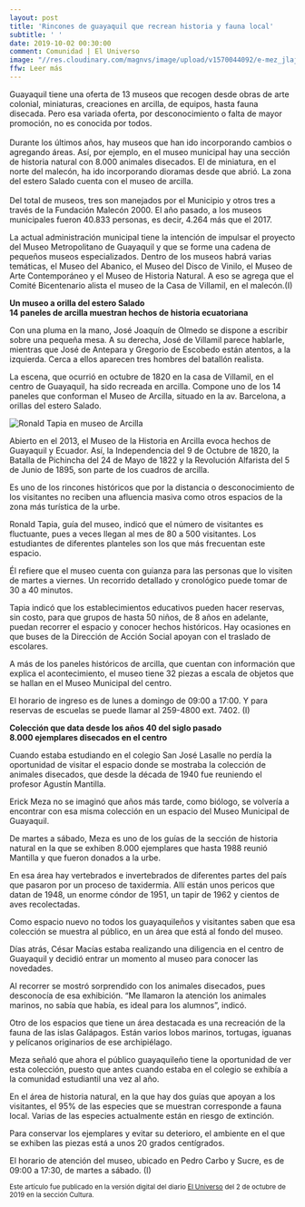 ```yaml
---
layout: post
title: 'Rincones de guayaquil que recrean historia y fauna local'
subtitle: ' '
date: 2019-10-02 00:30:00
comment: Comunidad | El Universo
image: "//res.cloudinary.com/magnvs/image/upload/v1570044092/e-mez_jlajrd.jpg"
ffw: Leer más
---
```

Guayaquil tiene una oferta de 13 museos que recogen desde obras de arte colonial, miniaturas, creaciones en arcilla, de equipos, hasta fauna disecada. Pero esa variada oferta, por desconocimiento o falta de mayor promoción, no es conocida por todos.<br/><br/>Durante los últimos años, hay museos que han ido incorporando cambios o agregando áreas. Así, por ejemplo, en el museo municipal hay una sección de historia natural con 8.000 animales disecados. El de miniatura, en el norte del malecón, ha ido incorporando dioramas desde que abrió. La zona del estero Salado cuenta con el museo de arcilla.<br/><br/>Del total de museos, tres son manejados por el Municipio y otros tres a través de la Fundación Malecón 2000. El año pasado, a los museos municipales fueron 40.833 personas, es decir, 4.264 más que el 2017.

La actual administración municipal tiene la intención de impulsar el proyecto del Museo Metropolitano de Guayaquil y que se forme una cadena de pequeños museos especializados. Dentro de los museos habrá varias temáticas, el Museo del Abanico, el Museo del Disco de Vinilo, el Museo de Arte Contemporáneo y el Museo de Historia Natural. A eso se agrega que el Comité Bicentenario alista el museo de la Casa de Villamil, en el malecón.(I)

**Un museo a orilla del estero Salado<br/>14 paneles  de arcilla  muestran hechos de  historia ecuatoriana**

Con una pluma en la mano, José Joaquín de Olmedo se dispone a escribir sobre una pequeña mesa. A su derecha, José de Villamil parece hablarle, mientras que  José de Antepara y Gregorio de Escobedo están atentos,  a la izquierda.  Cerca a ellos aparecen  tres hombres del batallón realista.

La escena, que  ocurrió  en octubre de 1820 en la casa de Villamil,  en el centro de Guayaquil, ha sido recreada en  arcilla. Compone  uno de los 14 paneles que conforman el Museo de Arcilla, situado en la av. Barcelona, a orillas del estero Salado.

![Ronald Tapia en museo de Arcilla](//www.eluniverso.com/sites/default/files/styles/powgallery_1280/public/fotos/2019/10/18555662.jpg)  

Abierto en el 2013, el Museo de la Historia en  Arcilla evoca hechos de Guayaquil y Ecuador. Así,  la Independencia del 9 de Octubre de 1820, la Batalla de Pichincha del 24 de Mayo de 1822 y la Revolución Alfarista del 5 de Junio de 1895, son parte de los cuadros de arcilla.

Es uno de los rincones históricos que por la distancia o desconocimiento de los visitantes  no reciben una afluencia masiva como otros espacios de la zona más turística de la urbe.    

Ronald Tapia, guía del museo, indicó que el número de visitantes es fluctuante, pues a veces llegan al mes de 80 a 500 visitantes. Los  estudiantes de diferentes planteles  son los que más frecuentan este espacio.

Él refiere que el museo cuenta con guianza para las personas que lo visiten de martes a viernes.    Un recorrido detallado y cronológico puede tomar de 30 a 40 minutos.

Tapia indicó que los establecimientos educativos pueden hacer reservas, sin costo, para que grupos de hasta 50 niños, de 8 años en adelante, puedan recorrer el espacio y conocer hechos históricos. Hay ocasiones en que buses de la Dirección de Acción Social apoyan con el traslado de escolares. 

A más de los paneles históricos de arcilla, que cuentan con información que explica el acontecimiento, el museo tiene  32 piezas a escala de objetos que se hallan en el Museo Municipal del centro.

El horario de ingreso  es de lunes a domingo de 09:00 a 17:00. Y para reservas de escuelas se puede llamar al  259-4800 ext. 7402. (I)  

**Colección que data desde los años 40 del siglo pasado<br />8.000 ejemplares disecados en el  centro** 

Cuando estaba estudiando en el colegio San José Lasalle no perdía la oportunidad de visitar el espacio donde se mostraba la colección de animales disecados,  que desde la década de 1940 fue reuniendo el profesor Agustín Mantilla. 

 Erick Meza  no se imaginó que años más tarde, como biólogo,   se volvería a encontrar con esa misma colección en  un espacio del Museo Municipal de Guayaquil. 

 De martes a sábado, Meza es uno de los guías de la sección de historia natural en la que se exhiben 8.000 ejemplares que hasta 1988  reunió Mantilla y que fueron donados a la urbe. 

  En esa área hay vertebrados e invertebrados de diferentes partes del país que pasaron por un proceso de taxidermia. Allí  están unos pericos que datan de 1948, un enorme cóndor de 1951, un tapir de 1962 y cientos de aves recolectadas. 
  
 Como espacio nuevo no todos los guayaquileños y visitantes  saben  que esa colección se muestra al público, en un área que está al fondo del museo.  

Días atrás, César Macías estaba  realizando una diligencia en el centro de Guayaquil y decidió entrar un momento al museo para conocer las novedades. 

Al recorrer se mostró sorprendido  con los animales disecados, pues desconocía de esa exhibición. “Me llamaron la atención los animales marinos, no sabía que había, es ideal para los alumnos”, indicó. 

Otro de  los espacios que tiene un área destacada es una recreación de la fauna de las islas Galápagos.  Están varios lobos marinos, tortugas, iguanas y pelícanos originarios de ese archipiélago. 

Meza señaló que ahora el público guayaquileño tiene la oportunidad de ver esta colección, puesto que antes cuando estaba en el colegio se exhibía a la comunidad estudiantil una vez al año. 

En el área de historia natural, en la que hay dos guías que apoyan a los visitantes, el 95% de las especies que se muestran corresponde a fauna local. Varias de las especies actualmente están en riesgo de extinción. 

Para conservar los ejemplares y evitar su deterioro, el ambiente en el que se exhiben las piezas está a unos 20 grados centígrados. 

El horario de atención del museo, ubicado en Pedro Carbo y Sucre, es de 09:00 a 17:30, de martes a sábado.  (I)

<small>Este artículo fue publicado en la versión digital del diario [El Universo](//www.eluniverso.com/guayaquil/2019/10/02/nota/7543597/rincones-que-recrean-historia-fauna-local) del 2 de octubre de 2019 en la sección Cultura.</small>
